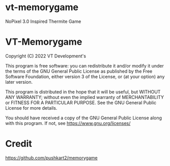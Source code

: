 # vt-memorygame
NoPixel 3.0 Inspired Thermite Game

# VT-Memorygame
Copyright (C) 2022 VT Development's

This program is free software: you can redistribute it and/or modify
it under the terms of the GNU General Public License as published by
the Free Software Foundation, either version 3 of the License, or
(at your option) any later version.

This program is distributed in the hope that it will be useful,
but WITHOUT ANY WARRANTY; without even the implied warranty of
MERCHANTABILITY or FITNESS FOR A PARTICULAR PURPOSE.  See the
GNU General Public License for more details.

You should have received a copy of the GNU General Public License
along with this program.  If not, see <https://www.gnu.org/licenses/>

# Credit

https://github.com/pushkart2/memorygame